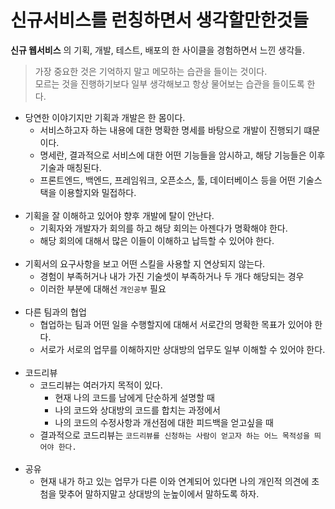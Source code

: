 # 신규서비스를 런칭하면서 생각할만한것들
__신규 웹서비스__ 의 기획, 개발, 테스트, 배포의 한 사이클을 경험하면서 느낀 생각들.

> 가장 중요한 것은 기억하지 말고 메모하는 습관을 들이는 것이다.   
> 모르는 것을 진행하기보다 일부 생각해보고 항상 물어보는 습관을 들이도록 한다.

- 당연한 이야기지만 기획과 개발은 한 몸이다.
  - 서비스하고자 하는 내용에 대한 명확한 명세를 바탕으로 개발이 진행되기 떄문이다.
  - 명세란, 결과적으로 서비스에 대한 어떤 기능들을 암시하고, 해당 기능들은 이후 기술과 매칭된다.
  - 프론트엔드, 백엔드, 프레임워크, 오픈소스, 툴, 데이터베이스 등을 어떤 기술스택을 이용할지와 밀접하다.
  <br>
- 기획을 잘 이해하고 있어야 향후 개발에 탈이 안난다.
  - 기획자와 개발자가 회의를 하고 해당 회의는 아젠다가 명확해야 한다.
  - 해당 회의에 대해서 많은 이들이 이해하고 납득할 수 있어야 한다.
  <br>
- 기획서의 요구사항을 보고 어떤 스킬을 사용할 지 연상되지 않는다.
  - 경험이 부족허거나 내가 가진 기술셋이 부족하거나 두 개다 해당되는 경우
  - 이러한 부분에 대해선 `개인공부` 필요
  <br>
- 다른 팀과의 협업
  - 협업하는 팀과 어떤 일을 수행할지에 대해서 서로간의 명확한 목표가 있어야 한다.
  - 서로가 서로의 업무를 이해하지만 상대방의 업무도 일부 이해할 수 있어야 한다.
  <br>
- 코드리뷰
  - 코드리뷰는 여러가지 목적이 있다.
    - 현재 나의 코드를 남에게 단순하게 설명할 때
    - 나의 코드와 상대방의 코드를 합치는 과정에서
    - 나의 코드의 수정사항과 개선점에 대한 피드백을 얻고싶을 때
  - 결과적으로 코드리뷰는 `코드리뷰를 신청하는 사람이 얻고자 하는 어느 목적성을 띄어야 한다.`
  <br>
- 공유
  - 현재 내가 하고 있는 업무가 다른 이와 연계되어 있다면 나의 개인적 의견에 초첨을 맞추어 말하지말고 상대방의 눈높이에서 말하도록 하자.
